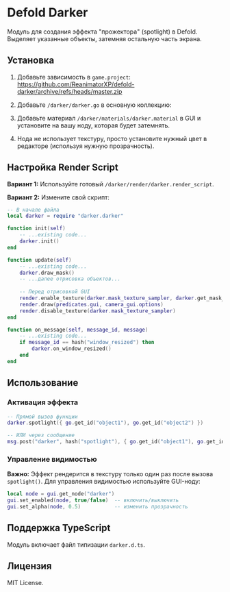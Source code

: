 # Defold Darker

Модуль для создания эффекта "прожектора" (spotlight) в Defold. Выделяет указанные объекты, затемняя остальную часть экрана.

## Установка
1. Добавьте зависимость в `game.project`:
https://github.com/ReanimatorXP/defold-darker/archive/refs/heads/master.zip

2. Добавьте `/darker/darker.go` в основную коллекцию:
3. Добавьте материал `/darker/materials/darker.material` в GUI и установите на вашу ноду, которая будет затемнять.
4. Нода не использует текстуру, просто установите нужный цвет в редакторе (используя нужную прозрачность).

## Настройка Render Script
**Вариант 1:** Используйте готовый `/darker/render/darker.render_script`.

**Вариант 2:** Измените свой скрипт:
```lua
-- В начале файла
local darker = require "darker.darker"

function init(self)
    -- ...existing code...
    darker.init()
end

function update(self)
    -- ...existing code...
    darker.draw_mask()
    -- ...далее отрисовка объектов...
    
    -- Перед отрисовкой GUI
    render.enable_texture(darker.mask_texture_sampler, darker.get_mask_rt())
    render.draw(predicates.gui, camera_gui.options)
    render.disable_texture(darker.mask_texture_sampler)
end

function on_message(self, message_id, message)
    -- ...existing code...
    if message_id == hash("window_resized") then
        darker.on_window_resized()
    end
end
```

## Использование

### Активация эффекта
```lua
-- Прямой вызов функции
darker.spotlight({ go.get_id("object1"), go.get_id("object2") })

-- ИЛИ через сообщение
msg.post("darker", hash("spotlight"), { go.get_id("object1"), go.get_id("object2") })
```

### Управление видимостью
**Важно:** Эффект рендерится в текстуру только один раз после вызова `spotlight()`. Для управления видимостью используйте GUI-ноду:

```lua
local node = gui.get_node("darker")
gui.set_enabled(node, true/false)  -- включить/выключить
gui.set_alpha(node, 0.5)           -- изменить прозрачность
```

## Поддержка TypeScript
Модуль включает файл типизации `darker.d.ts`.

## Лицензия
MIT License.
